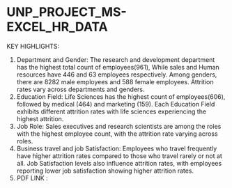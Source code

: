 # UNP_PROJECT_MS-EXCEL_HR_DATA
KEY HIGHLIGHTS:
1. Department and Gender: The research and development department has the highest total count of employees(961), While sales and Human resources have 446 and 63 employees respectively. Among genders, there are 8282 male  employees and 588 female employees. Attrition rates vary across departments and genders.
2. Education Field: Life Sciences has the highest count of employees(606), followed by medical (464) and marketing (159). Each Education Field exhibits different attrition rates with life sciences experiencing the highest attrition.
3. Job Role: Sales executives and research scientists are among the roles with the highest employee count, with the attrition rate varying across roles.
4. Business travel and job Satisfaction: Employees who travel frequently have higher attrition rates compared to those who travel rarely or not at all. Job Satisfaction levels also influence attrition rates, with employees reporting lower job satisfaction showing higher attrition rates.
5. PDF LINK :

